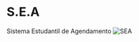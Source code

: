 # S.E.A
Sistema Estudantil de Agendamento ![SEA](https://github.com/Samueltorresl/S.E.A/blob/main/profilesea.png)


